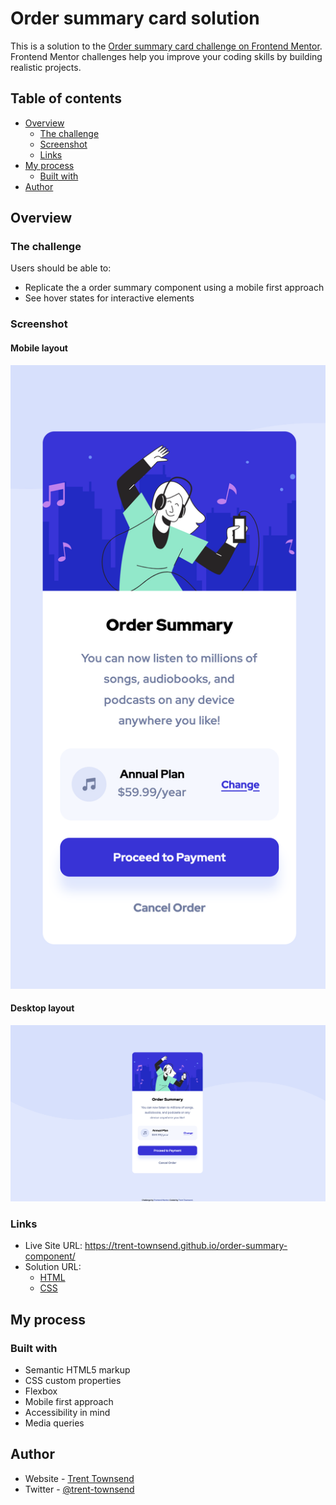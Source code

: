 # Order summary card solution

This is a solution to the [Order summary card challenge on Frontend Mentor](https://www.frontendmentor.io/challenges/order-summary-component-QlPmajDUj). Frontend Mentor challenges help you improve your coding skills by building realistic projects. 

## Table of contents

- [Overview](#overview)
  - [The challenge](#the-challenge)
  - [Screenshot](#screenshot)
  - [Links](#links)
- [My process](#my-process)
  - [Built with](#built-with)
- [Author](#author)

## Overview

### The challenge

Users should be able to:
- Replicate the a order summary component using a mobile first approach
- See hover states for interactive elements

### Screenshot

#### Mobile layout
![Screenshot of mobile layout](./images/screenshot-mobile.png)
#### Desktop layout
![Screenshot of desktop layout](./images/screenshot-desktop.png)

### Links

- Live Site URL: https://trent-townsend.github.io/order-summary-component/
- Solution URL: 
  - [HTML](https://github.com/trent-townsend/order-summary-component/blob/main/index.html)
  - [CSS](https://github.com/trent-townsend/order-summary-component/blob/main/styles.css)


## My process
### Built with
- Semantic HTML5 markup
- CSS custom properties
- Flexbox
- Mobile first approach
- Accessibility in mind
- Media queries




## Author
- Website - [Trent Townsend](https://www.trenttownsend.com)
- Twitter - [@trent-townsend](https://www.twitter.com/trent_townsend)
